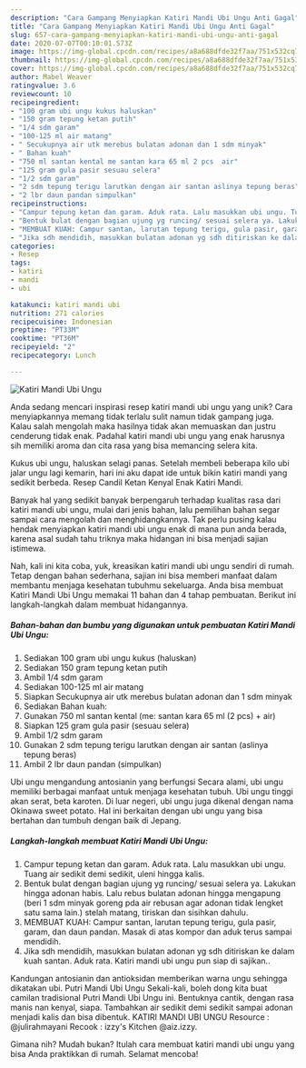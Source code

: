 ```yaml
---
description: "Cara Gampang Menyiapkan Katiri Mandi Ubi Ungu Anti Gagal"
title: "Cara Gampang Menyiapkan Katiri Mandi Ubi Ungu Anti Gagal"
slug: 657-cara-gampang-menyiapkan-katiri-mandi-ubi-ungu-anti-gagal
date: 2020-07-07T00:10:01.573Z
image: https://img-global.cpcdn.com/recipes/a8a688dfde32f7aa/751x532cq70/katiri-mandi-ubi-ungu-foto-resep-utama.jpg
thumbnail: https://img-global.cpcdn.com/recipes/a8a688dfde32f7aa/751x532cq70/katiri-mandi-ubi-ungu-foto-resep-utama.jpg
cover: https://img-global.cpcdn.com/recipes/a8a688dfde32f7aa/751x532cq70/katiri-mandi-ubi-ungu-foto-resep-utama.jpg
author: Mabel Weaver
ratingvalue: 3.6
reviewcount: 10
recipeingredient:
- "100 gram ubi ungu kukus haluskan"
- "150 gram tepung ketan putih"
- "1/4 sdm garam"
- "100-125 ml air matang"
- " Secukupnya air utk merebus bulatan adonan dan 1 sdm minyak"
- " Bahan kuah"
- "750 ml santan kental me santan kara 65 ml 2 pcs  air"
- "125 gram gula pasir sesuau selera"
- "1/2 sdm garam"
- "2 sdm tepung terigu larutkan dengan air santan aslinya tepung beras"
- "2 lbr daun pandan simpulkan"
recipeinstructions:
- "Campur tepung ketan dan garam. Aduk rata. Lalu masukkan ubi ungu. Tuang air sedikit demi sedikit, uleni hingga kalis."
- "Bentuk bulat dengan bagian ujung yg runcing/ sesuai selera ya. Lakukan hingga adonan habis. Lalu rebus bulatan adonan hingga mengapung (beri 1 sdm minyak goreng pda air rebusan agar adonan tidak lengket satu sama lain.) stelah matang, tiriskan dan sisihkan dahulu."
- "MEMBUAT KUAH: Campur santan, larutan tepung terigu, gula pasir, garam, dan daun pandan. Masak di atas kompor dan aduk terus sampai mendidih."
- "Jika sdh mendidih, masukkan bulatan adonan yg sdh ditiriskan ke dalam kuah santan. Aduk rata. Katiri mandi ubi ungu pun siap di sajikan.."
categories:
- Resep
tags:
- katiri
- mandi
- ubi

katakunci: katiri mandi ubi 
nutrition: 271 calories
recipecuisine: Indonesian
preptime: "PT33M"
cooktime: "PT36M"
recipeyield: "2"
recipecategory: Lunch

---
```



![Katiri Mandi Ubi Ungu](https://img-global.cpcdn.com/recipes/a8a688dfde32f7aa/751x532cq70/katiri-mandi-ubi-ungu-foto-resep-utama.jpg)

Anda sedang mencari inspirasi resep katiri mandi ubi ungu yang unik? Cara menyiapkannya memang tidak terlalu sulit namun tidak gampang juga. Kalau salah mengolah maka hasilnya tidak akan memuaskan dan justru cenderung tidak enak. Padahal katiri mandi ubi ungu yang enak harusnya sih memiliki aroma dan cita rasa yang bisa memancing selera kita.

Kukus ubi ungu, haluskan selagi panas. Setelah membeli beberapa kilo ubi jalar ungu lagi kemarin, hari ini aku dapat ide untuk bikin katiri mandi yang sedikit berbeda. Resep Candil Ketan Kenyal Enak Katiri Mandi.

Banyak hal yang sedikit banyak berpengaruh terhadap kualitas rasa dari katiri mandi ubi ungu, mulai dari jenis bahan, lalu pemilihan bahan segar sampai cara mengolah dan menghidangkannya. Tak perlu pusing kalau hendak menyiapkan katiri mandi ubi ungu enak di mana pun anda berada, karena asal sudah tahu triknya maka hidangan ini bisa menjadi sajian istimewa.


Nah, kali ini kita coba, yuk, kreasikan katiri mandi ubi ungu sendiri di rumah. Tetap dengan bahan sederhana, sajian ini bisa memberi manfaat dalam membantu menjaga kesehatan tubuhmu sekeluarga. Anda bisa membuat Katiri Mandi Ubi Ungu memakai 11 bahan dan 4 tahap pembuatan. Berikut ini langkah-langkah dalam membuat hidangannya.

<!--inarticleads1-->

##### Bahan-bahan dan bumbu yang digunakan untuk pembuatan Katiri Mandi Ubi Ungu:

1. Sediakan 100 gram ubi ungu kukus (haluskan)
1. Sediakan 150 gram tepung ketan putih
1. Ambil 1/4 sdm garam
1. Sediakan 100-125 ml air matang
1. Siapkan  Secukupnya air utk merebus bulatan adonan dan 1 sdm minyak
1. Sediakan  Bahan kuah:
1. Gunakan 750 ml santan kental (me: santan kara 65 ml (2 pcs) + air)
1. Siapkan 125 gram gula pasir (sesuau selera)
1. Ambil 1/2 sdm garam
1. Gunakan 2 sdm tepung terigu larutkan dengan air santan (aslinya tepung beras)
1. Ambil 2 lbr daun pandan (simpulkan)


Ubi ungu mengandung antosianin yang berfungsi Secara alami, ubi ungu memiliki berbagai manfaat untuk menjaga kesehatan tubuh. Ubi ungu tinggi akan serat, beta karoten. Di luar negeri, ubi ungu juga dikenal dengan nama Okinawa sweet potato. Hal ini berkaitan dengan ubi ungu yang bisa bertahan dan tumbuh dengan baik di Jepang. 

<!--inarticleads2-->

##### Langkah-langkah membuat Katiri Mandi Ubi Ungu:

1. Campur tepung ketan dan garam. Aduk rata. Lalu masukkan ubi ungu. Tuang air sedikit demi sedikit, uleni hingga kalis.
1. Bentuk bulat dengan bagian ujung yg runcing/ sesuai selera ya. Lakukan hingga adonan habis. Lalu rebus bulatan adonan hingga mengapung (beri 1 sdm minyak goreng pda air rebusan agar adonan tidak lengket satu sama lain.) stelah matang, tiriskan dan sisihkan dahulu.
1. MEMBUAT KUAH: Campur santan, larutan tepung terigu, gula pasir, garam, dan daun pandan. Masak di atas kompor dan aduk terus sampai mendidih.
1. Jika sdh mendidih, masukkan bulatan adonan yg sdh ditiriskan ke dalam kuah santan. Aduk rata. Katiri mandi ubi ungu pun siap di sajikan..


Kandungan antosianin dan antioksidan memberikan warna ungu sehingga dikatakan ubi. Putri Mandi Ubi Ungu Sekali-kali, boleh dong kita buat camilan tradisional Putri Mandi Ubi Ungu ini. Bentuknya cantik, dengan rasa manis nan kenyal, siapa. Tambahkan air sedikit demi sedikit sampai adonan menjadi kalis dan bisa dibentuk. KATIRI MANDI UBI UNGU Resource : @julirahmayani Recook : izzy&#39;s Kitchen @aiz.izzy. 

Gimana nih? Mudah bukan? Itulah cara membuat katiri mandi ubi ungu yang bisa Anda praktikkan di rumah. Selamat mencoba!
